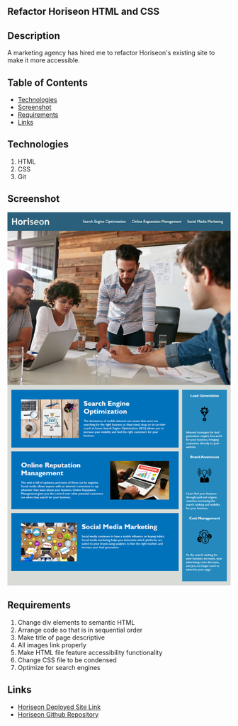 ## Refactor Horiseon HTML and CSS
## Description
A marketing agency has hired me to refactor Horiseon's existing site to make it more accessible.

## Table of Contents
* [Technologies](#technologies)
* [Screenshot](#screenshot)
* [Requirements](#requirements)
* [Links](#links)


## Technologies
1. HTML
2. CSS
3. Git

## Screenshot
![Screenshot](./assets/horiseon-mockup.png)


## Requirements
1. Change div elements to semantic HTML
2. Arrange code so that is in sequential order
3. Make title of page descriptive
4. All images link properly
5. Make HTML file feature accessibility functionality
6. Change CSS file to be condensed 
7. Optimize for search engines

## Links
* [Horiseon Deployed Site Link](https://bspiewak6.github.io/horiseon/) 
* [Horiseon Github Repository](https://github.com/bspiewak6/horiseon)

